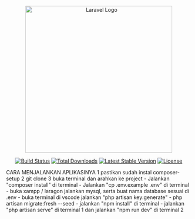 <p align="center"><a href="https://laravel.com" target="_blank"><img src="https://raw.githubusercontent.com/laravel/art/master/logo-lockup/5%20SVG/2%20CMYK/1%20Full%20Color/laravel-logolockup-cmyk-red.svg" width="400" alt="Laravel Logo"></a></p>

<p align="center">
<a href="https://github.com/laravel/framework/actions"><img src="https://github.com/laravel/framework/workflows/tests/badge.svg" alt="Build Status"></a>
<a href="https://packagist.org/packages/laravel/framework"><img src="https://img.shields.io/packagist/dt/laravel/framework" alt="Total Downloads"></a>
<a href="https://packagist.org/packages/laravel/framework"><img src="https://img.shields.io/packagist/v/laravel/framework" alt="Latest Stable Version"></a>
<a href="https://packagist.org/packages/laravel/framework"><img src="https://img.shields.io/packagist/l/laravel/framework" alt="License"></a>
</p>


CARA MENJALANKAN APLIKASINYA
1 pastikan sudah instal composer-setup
2 git clone
3 buka terminal dan arahkan ke project
    - Jalankan "composer install" di terminal
    - Jalankan "cp .env.example .env" di terminal
    - buka xampp / laragon jalankan mysql, serta buat nama database sesuai di .env
    - buka terminal di vscode jalankan "php artisan key:generate"
    - php artisan migrate:fresh --seed
    - jalankan "npm install" di terminal
    - jalankan "php artisan serve" di terminal 1 dan jalankan "npm run dev" di terminal 2
    
